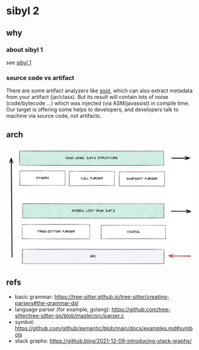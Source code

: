 # sibyl 2

## why

### about sibyl 1

see [sibyl 1](https://github.com/williamfzc/sibyl#2022-09-24)

### source code vs artifact

There are some artifact analyzers like [soot](https://github.com/soot-oss/soot), which can also extract metadata from your artifact (jar/class).
But its result will contain lots of noise (code/bytecode ...) which was injected (via ASM/javassist) in compile time.
Our target is offering some helps to developers, and developers talk to machine via source code, not artifacts.

## arch

![](docs/arch.png)

## refs

- basic grammar: https://tree-sitter.github.io/tree-sitter/creating-parsers#the-grammar-dsl
- language parser (for example, golang): https://github.com/tree-sitter/tree-sitter-go/blob/master/src/parser.c 
- symbol: https://github.com/github/semantic/blob/main/docs/examples.md#symbols
- stack graphs: https://github.blog/2021-12-09-introducing-stack-graphs/
